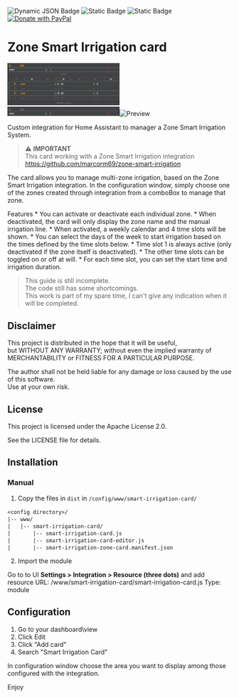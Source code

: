 ![Dynamic JSON Badge](https://img.shields.io/badge/dynamic/json?url=https%3A%2F%2Fraw.githubusercontent.com%2Fmarcorm69%2Fsmart-irrigation-card%2Frefs%2Fheads%2Fmain%2Fcustom_elements.json&query=%24.version&style=flat&label=VERSION)
 ![Static Badge](https://img.shields.io/badge/license-Apache%20License%202.0-green?style=flat&logo=opensourceinitiative&logoColor=%23ffffff) ![Static Badge](https://img.shields.io/badge/HACS-DEFAULT-DEFAULT?style=flat&url=https%3A%2F%2Fgithub.com%2Fmarcorm69%2Fsmart-irrigation-card) [![Donate with PayPal](https://img.shields.io/badge/donate-paypal-blue?style=flat&logo=paypal)](https://www.paypal.com/donate/?business=48MF452S8876J&currency_code=EUR)

# Zone Smart Irrigation card


<img src="images/screen.jpg" alt="Preview" width="50%">
<img src="images/screen_off.jpg" alt="Preview" width="50%"><img src="images/screen_card.jpg" alt="Preview" width="50%">


Custom integration for Home Assistant to manager a Zone Smart Irrigation System.

> ⚠️ **IMPORTANT**  
> This card working with a Zone Smart Irrigation integration
> https://github.com/marcorm69/zone-smart-irrigation

The card allows you to manage multi-zone irrigation, based on the Zone Smart Irrigation integration.
In the configuration window, simply choose one of the zones created through integration from a comboBox to manage that zone.

Features
	* You can activate or deactivate each individual zone.
	* When deactivated, the card will only display the zone name and the manual irrigation line.
	* When activated, a weekly calendar and 4 time slots will be shown.
	* You can select the days of the week to start irrigation based on the times defined by the time slots below.
	* Time slot 1 is always active (only deactivated if the zone itself is deactivated).
	* The other time slots can be toggled on or off at will.
	* For each time slot, you can set the start time and irrigation duration.



> This guide is still incomplete.  
> The code still has some shortcomings.  
> This work is part of my spare time, I can't give any indication when it will be completed.  


## Disclaimer

This project is distributed in the hope that it will be useful,  
but WITHOUT ANY WARRANTY; without even the implied warranty of  
MERCHANTABILITY or FITNESS FOR A PARTICULAR PURPOSE.  

The author shall not be held liable for any damage or loss caused by the use of this software.  
Use at your own risk.


## License

This project is licensed under the Apache License 2.0.

See the LICENSE file for details.


## Installation

### Manual

1. Copy the files in  `dist` in `/config/www/smart-irrigation-card/`
```
<config directory>/
|-- www/
|   |-- smart-irrigation-card/
|       |-- smart-irrigation-card.js
|       |-- smart-irrigation-card-editor.js
|       |-- smart-irrigation-zone-card.manifest.json
```

2. Import the module

Go to to UI **Settings > Integration > Resource (three dots)** and add resource 
URL: <config directory>/www/smart-irrigation-card/smart-irrigation-card.js
Type: module

## Configuration

1. Go to your dashboard\view
2. Click Edit 
3. Click "Add card"
4. Search "Smart Irrigation Card"

In configuration window choose the area you want to display among those configured with the integration.

Enjoy

